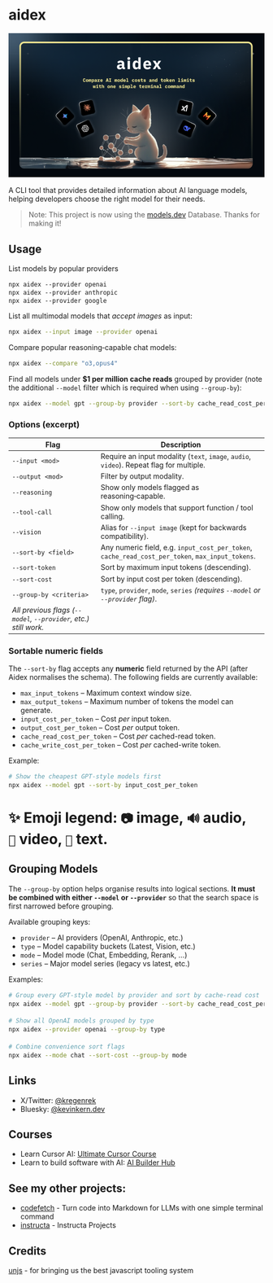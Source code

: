 # aidex

![llmdex Cover](/public/cover.png)

A CLI tool that provides detailed information about AI language models, helping developers choose the right model for their needs.

>Note: This project is now using the [models.dev](https://github.com/sst/models.dev) Database. Thanks for making it!

## Usage

List models by popular providers
```
npx aidex --provider openai
npx aidex --provider anthropic
npx aidex --provider google
```

List all multimodal models that *accept images* as input:
```bash
npx aidex --input image --provider openai
```

Compare popular reasoning‑capable chat models:

```bash
npx aidex --compare "o3,opus4"
```

Find all models under **\$1 per million cache reads** grouped by provider (note the additional `--model` filter which is required when using `--group-by`):

```bash
npx aidex --model gpt --group-by provider --sort-by cache_read_cost_per_token
```

### Options (excerpt)

| Flag                                                             | Description                                                                                      |
| ---------------------------------------------------------------- | ------------------------------------------------------------------------------------------------ |
| `--input <mod>`                                                  | Require an input modality (`text`, `image`, `audio`, `video`). Repeat flag for multiple.         |
| `--output <mod>`                                                 | Filter by output modality.                                                                       |
| `--reasoning`                                                    | Show only models flagged as reasoning‑capable.                                                   |
| `--tool-call`                                                    | Show only models that support function / tool calling.                                           |
| `--vision`                                                       | Alias for `--input image` (kept for backwards compatibility).                                    |
| `--sort-by <field>`                                              | Any numeric field, e.g. `input_cost_per_token`, `cache_read_cost_per_token`, `max_input_tokens`. |
| `--sort-token`                                                   | Sort by maximum input tokens (descending).                                                       |
| `--sort-cost`                                                    | Sort by input cost per token (descending).                                                       |
| `--group-by <criteria>`                                          | `type`, `provider`, `mode`, `series` *(requires `--model` or `--provider` flag)*.               |
| *All previous flags (`--model`, `--provider`, etc.) still work.* |                                                                                                  |


### Sortable numeric fields

The `--sort-by` flag accepts any **numeric** field returned by the API (after Aidex normalises the schema). The following fields are currently available:

- `max_input_tokens` – Maximum context window size.
- `max_output_tokens` – Maximum number of tokens the model can generate.
- `input_cost_per_token` – Cost *per* input token.
- `output_cost_per_token` – Cost *per* output token.
- `cache_read_cost_per_token` – Cost *per* cached-read token.
- `cache_write_cost_per_token` – Cost *per* cached-write token.

Example:

```bash
# Show the cheapest GPT-style models first
npx aidex --model gpt --sort-by input_cost_per_token
```

# ✨ **Emoji legend**: `📷` image, `🔊` audio, `🎥` video, `📝` text.

## Grouping Models

The `--group-by` option helps organise results into logical sections. **It must be combined with either `--model` or `--provider`** so that the search space is first narrowed before grouping.

Available grouping keys:

- `provider` – AI providers (OpenAI, Anthropic, etc.)
- `type` – Model capability buckets (Latest, Vision, etc.)
- `mode` – Model mode (Chat, Embedding, Rerank, …)
- `series` – Major model series (legacy vs latest, etc.)

Examples:

```bash
# Group every GPT-style model by provider and sort by cache-read cost
npx aidex --model gpt --group-by provider --sort-by cache_read_cost_per_token

# Show all OpenAI models grouped by type
npx aidex --provider openai --group-by type

# Combine convenience sort flags
npx aidex --mode chat --sort-cost --group-by mode
```

## Links

- X/Twitter: [@kregenrek](https://x.com/kregenrek)
- Bluesky: [@kevinkern.dev](https://bsky.app/profile/kevinkern.dev)

## Courses
- Learn Cursor AI: [Ultimate Cursor Course](https://www.instructa.ai/en/cursor-ai)
- Learn to build software with AI: [AI Builder Hub](https://www.instructa.ai)

## See my other projects:

* [codefetch](https://github.com/regenrek/codefetch) - Turn code into Markdown for LLMs with one simple terminal command
* [instructa](https://github.com/orgs/instructa/repositories) - Instructa Projects

## Credits

[unjs](https://github.com/unjs) - for bringing us the best javascript tooling system